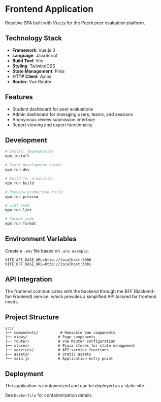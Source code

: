 # Frontend Application

Reactive SPA built with Vue.js for the Peerit peer evaluation platform.

## Technology Stack

- **Framework**: Vue.js 3
- **Language**: JavaScript
- **Build Tool**: Vite
- **Styling**: TailwindCSS
- **State Management**: Pinia
- **HTTP Client**: Axios
- **Router**: Vue Router

## Features

- Student dashboard for peer evaluations
- Admin dashboard for managing users, teams, and sessions
- Anonymous review submission interface
- Report viewing and export functionality

## Development

```bash
# Install dependencies
npm install

# Start development server
npm run dev

# Build for production
npm run build

# Preview production build
npm run preview

# Lint code
npm run lint

# Format code
npm run format
```

## Environment Variables

Create a `.env` file based on `.env.example`:

```env
VITE_API_BASE_URL=http://localhost:3000
VITE_BFF_BASE_URL=http://localhost:3001
```

## API Integration

The frontend communicates with the backend through the BFF (Backend-for-Frontend) service, which provides a simplified API tailored for frontend needs.

## Project Structure

```
src/
├── components/          # Reusable Vue components
├── views/              # Page components
├── router/             # Vue Router configuration
├── stores/             # Pinia stores for state management
├── services/           # API service functions
├── assets/             # Static assets
└── main.js             # Application entry point
```

## Deployment

The application is containerized and can be deployed as a static site.

See `Dockerfile` for containerization details.
